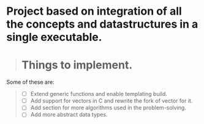 # Project based on integration of all the concepts and datastructures in a single executable.

> # Things to implement.
Some of these are:
> * [ ] Extend generic functions and enable templating build.
> * [ ] Add support for vectors in C and rewrite the fork of vector for it.
> * [ ] Add section for more algorithms used in the problem-solving.  
> * [ ] Add more abstract data types.


